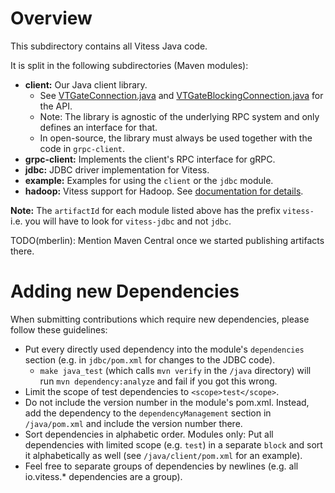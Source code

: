 # Overview

This subdirectory contains all Vitess Java code.

It is split in the following subdirectories (Maven modules):

* **client:** Our Java client library.
  * See [VTGateConnection.java](https://github.com/vitessio/vitess/blob/main/java/client/src/main/java/io/vitess/client/VTGateConnection.java) and [VTGateBlockingConnection.java](https://github.com/vitessio/vitess/blob/main/java/client/src/main/java/io/vitess/client/VTGateBlockingConnection.java) for the API.
  * Note: The library is agnostic of the underlying RPC system and only defines an interface for that.
  * In open-source, the library must always be used together with the code in `grpc-client`.
* **grpc-client:** Implements the client's RPC interface for gRPC.
* **jdbc:** JDBC driver implementation for Vitess.
* **example:** Examples for using the `client` or the `jdbc` module.
* **hadoop:** Vitess support for Hadoop. See [documentation for details](hadoop/src/main/java/io/vitess/hadoop/README.md).

**Note:** The `artifactId` for each module listed above has the prefix `vitess-` i.e. you will have to look for `vitess-jdbc` and not `jdbc`.

TODO(mberlin): Mention Maven Central once we started publishing artifacts there.

# Adding new Dependencies

When submitting contributions which require new dependencies, please follow these guidelines:

* Put every directly used dependency into the module's `dependencies` section (e.g. in `jdbc/pom.xml` for changes to the JDBC code).
  * `make java_test` (which calls `mvn verify` in the `/java` directory) will run `mvn dependency:analyze` and fail if you got this wrong.
* Limit the scope of test dependencies to `<scope>test</scope>`.
* Do not include the version number in the module's pom.xml. Instead, add the dependency to the `dependencyManagement` section in `/java/pom.xml` and include the version number there.
* Sort dependencies in alphabetic order. Modules only: Put all dependencies with limited scope (e.g. `test`) in a separate `block` and sort it alphabetically as well (see `/java/client/pom.xml` for an example).
* Feel free to separate groups of dependencies by newlines (e.g. all io.vitess.* dependencies are a group).


